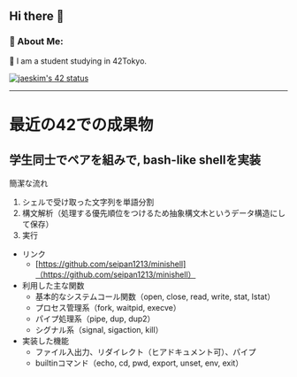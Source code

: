<h2 align="left"> Hi there 👋</h2>


<h3 align="left">🤵 About Me:</h3>

🌱 I am a student studying in 42Tokyo.

[![jaeskim's 42 status](https://badge42.herokuapp.com/api/stats/ktabe?cursus=42cursus)](https://github.com/JaeSeoKim/badge42)

 * * *  
<!-- <h3 align="left">📈 My Github stats:</h3>

[![Anurag's github stats](https://github-readme-stats.vercel.app/api?username=kotatabe&show_icons=true&theme=tokyonight)](https://github.com/anuraghazra/github-readme-stats)
[![Top Langs](https://github-readme-stats.vercel.app/api/top-langs/?username=kotatabe&layout=compact&theme=tokyonight)](https://github.com/anuraghazra/github-readme-stats) -->

<!--- made by https://github.com/anuraghazra/github-readme-stats --->

# 最近の42での成果物

## 学生同士でペアを組みで, bash-like shellを実装
簡潔な流れ
1. シェルで受け取った文字列を単語分割
2. 構文解析（処理する優先順位をつけるため抽象構文木というデータ構造にして保存）
3. 実行
* リンク
  * [https://github.com/seipan1213/minishell]（https://github.com/seipan1213/minishell）
* 利用した主な関数
  * 基本的なシステムコール関数（open, close, read, write, stat, lstat）
  * プロセス管理系（fork, waitpid, execve）
  * パイプ処理系（pipe, dup, dup2）
  * シグナル系（signal, sigaction, kill）
* 実装した機能
  * ファイル入出力、リダイレクト（ヒアドキュメント可）、パイプ
  * builtinコマンド（echo, cd, pwd, export, unset, env, exit） 
